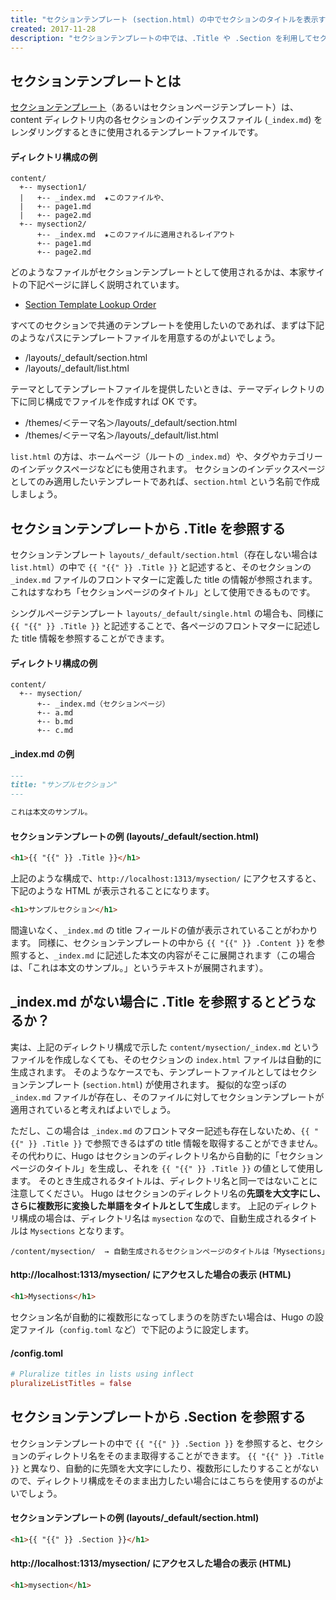 ```yaml
---
title: "セクションテンプレート (section.html) の中でセクションのタイトルを表示する"
created: 2017-11-28
description: "セクションテンプレートの中では、.Title や .Section を利用してセクションページ用のタイトルを生成することができます。それぞれの変数の違いについて学びましょう。"
---
```


セクションテンプレートとは
----

[セクションテンプレート](https://gohugo.io/templates/section-templates/)（あるいはセクションページテンプレート）は、content ディレクトリ内の各セクションのインデックスファイル (`_index.md`) をレンダリングするときに使用されるテンプレートファイルです。

#### ディレクトリ構成の例

~~~
content/
  +-- mysection1/
  |   +-- _index.md  ★このファイルや、
  |   +-- page1.md
  |   +-- page2.md
  +-- mysection2/
      +-- _index.md  ★このファイルに適用されるレイアウト
      +-- page1.md
      +-- page2.md
~~~

どのようなファイルがセクションテンプレートとして使用されるかは、本家サイトの下記ページに詳しく説明されています。

- [Section Template Lookup Order](https://gohugo.io/templates/section-templates/#section-template-lookup-order)

すべてのセクションで共通のテンプレートを使用したいのであれば、まずは下記のようなパスにテンプレートファイルを用意するのがよいでしょう。

- /layouts/_default/section.html
- /layouts/_default/list.html

テーマとしてテンプレートファイルを提供したいときは、テーマディレクトリの下に同じ構成でファイルを作成すれば OK です。

- /themes/＜テーマ名＞/layouts/_default/section.html
- /themes/＜テーマ名＞/layouts/_default/list.html

`list.html` の方は、ホームページ（ルートの `_index.md`）や、タグやカテゴリーのインデックスページなどにも使用されます。
セクションのインデックスページとしてのみ適用したいテンプレートであれば、`section.html` という名前で作成しましょう。


セクションテンプレートから .Title を参照する
----

セクションテンプレート `layouts/_default/section.html`（存在しない場合は `list.html`）の中で `{{ "{{" }} .Title }}` と記述すると、そのセクションの `_index.md` ファイルのフロントマターに定義した title の情報が参照されます。
これはすなわち「セクションページのタイトル」として使用できるものです。

<div class="note">
シングルページテンプレート <code>layouts/_default/single.html</code> の場合も、同様に <code>{{ "{{" }} .Title }}</code> と記述することで、各ページのフロントマターに記述した title 情報を参照することができます。
</div>

#### ディレクトリ構成の例

~~~
content/
  +-- mysection/
      +-- _index.md（セクションページ）
      +-- a.md
      +-- b.md
      +-- c.md
~~~

#### _index.md の例

~~~ markdown
---
title: "サンプルセクション"
---

これは本文のサンプル。
~~~


#### セクションテンプレートの例 (layouts/_default/section.html)

~~~ html
<h1>{{ "{{" }} .Title }}</h1>
~~~

上記のような構成で、`http://localhost:1313/mysection/` にアクセスすると、下記のような HTML が表示されることになります。

~~~ html
<h1>サンプルセクション</h1>
~~~

間違いなく、`_index.md` の title フィールドの値が表示されていることがわかります。
同様に、セクションテンプレートの中から `{{ "{{" }} .Content }}` を参照すると、`_index.md` に記述した本文の内容がそこに展開されます（この場合は、「これは本文のサンプル。」というテキストが展開されます）。


_index.md がない場合に .Title を参照するとどうなるか？
----

実は、上記のディレクトリ構成で示した `content/mysection/_index.md` というファイルを作成しなくても、そのセクションの `index.html` ファイルは自動的に生成されます。
そのようなケースでも、テンプレートファイルとしてはセクションテンプレート (`section.html`) が使用されます。
擬似的な空っぽの `_index.md` ファイルが存在し、そのファイルに対してセクションテンプレートが適用されていると考えればよいでしょう。

ただし、この場合は `_index.md` のフロントマター記述も存在しないため、`{{ "{{" }} .Title }}` で参照できるはずの title 情報を取得することができません。
その代わりに、Hugo はセクションのディレクトリ名から自動的に「セクションページのタイトル」を生成し、それを `{{ "{{" }} .Title }}` の値として使用します。
そのとき生成されるタイトルは、ディレクトリ名と同一ではないことに注意してください。
Hugo はセクションのディレクトリ名の**先頭を大文字にし、さらに複数形に変換した単語をタイトルとして生成**します。
上記のディレクトリ構成の場合は、ディレクトリ名は `mysection` なので、自動生成されるタイトルは `Mysections` となります。

~~~
/content/mysection/  → 自動生成されるセクションページのタイトルは「Mysections」
~~~

#### http://localhost:1313/mysection/ にアクセスした場合の表示 (HTML)

~~~ html
<h1>Mysections</h1>
~~~

セクション名が自動的に複数形になってしまうのを防ぎたい場合は、Hugo の設定ファイル（`config.toml` など）で下記のように設定します。

#### /config.toml

~~~ toml
# Pluralize titles in lists using inflect
pluralizeListTitles = false
~~~


セクションテンプレートから .Section を参照する
----

セクションテンプレートの中で `{{ "{{" }} .Section }}` を参照すると、セクションのディレクトリ名をそのまま取得することができます。
`{{ "{{" }} .Title }}` と異なり、自動的に先頭を大文字にしたり、複数形にしたりすることがないので、ディレクトリ構成をそのまま出力したい場合にはこちらを使用するのがよいでしょう。

#### セクションテンプレートの例 (layouts/_default/section.html)

~~~ html
<h1>{{ "{{" }} .Section }}</h1>
~~~

#### http://localhost:1313/mysection/ にアクセスした場合の表示 (HTML)

~~~ html
<h1>mysection</h1>
~~~

